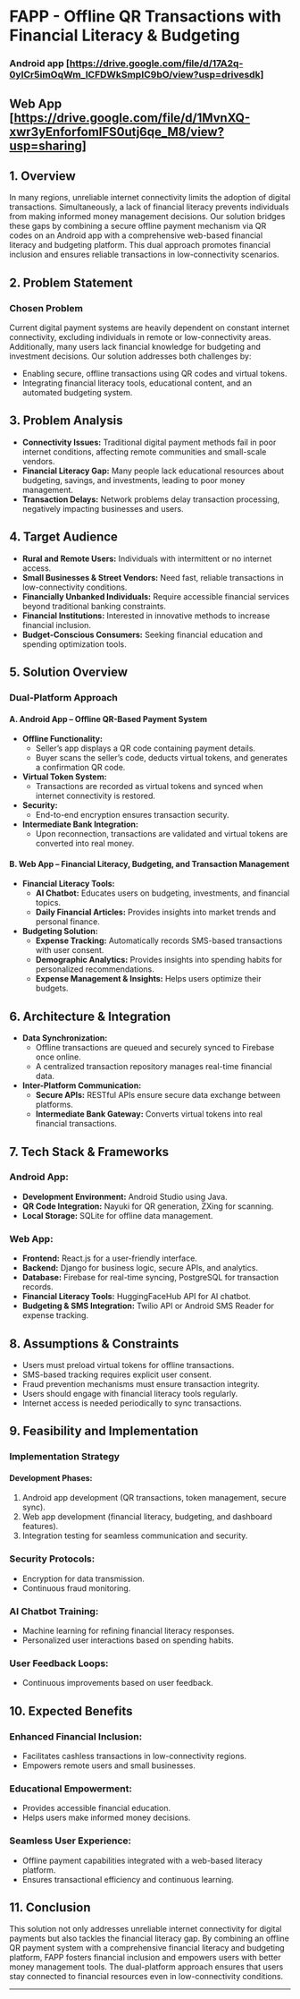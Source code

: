 # FAPP - Offline QR Transactions with Financial Literacy & Budgeting

### Android app  [https://drive.google.com/file/d/17A2q-0yICr5imOqWm_lCFDWkSmpIC9bO/view?usp=drivesdk]
## Web App  [https://drive.google.com/file/d/1MvnXQ-xwr3yEnforfomIFS0utj6qe_M8/view?usp=sharing]



## 1. Overview
In many regions, unreliable internet connectivity limits the adoption of digital transactions. Simultaneously, a lack of financial literacy prevents individuals from making informed money management decisions. Our solution bridges these gaps by combining a secure offline payment mechanism via QR codes on an Android app with a comprehensive web-based financial literacy and budgeting platform. This dual approach promotes financial inclusion and ensures reliable transactions in low-connectivity scenarios.

## 2. Problem Statement
### Chosen Problem
Current digital payment systems are heavily dependent on constant internet connectivity, excluding individuals in remote or low-connectivity areas. Additionally, many users lack financial knowledge for budgeting and investment decisions. Our solution addresses both challenges by:
- Enabling secure, offline transactions using QR codes and virtual tokens.
- Integrating financial literacy tools, educational content, and an automated budgeting system.

## 3. Problem Analysis
- **Connectivity Issues:** Traditional digital payment methods fail in poor internet conditions, affecting remote communities and small-scale vendors.
- **Financial Literacy Gap:** Many people lack educational resources about budgeting, savings, and investments, leading to poor money management.
- **Transaction Delays:** Network problems delay transaction processing, negatively impacting businesses and users.

## 4. Target Audience
- **Rural and Remote Users:** Individuals with intermittent or no internet access.
- **Small Businesses & Street Vendors:** Need fast, reliable transactions in low-connectivity conditions.
- **Financially Unbanked Individuals:** Require accessible financial services beyond traditional banking constraints.
- **Financial Institutions:** Interested in innovative methods to increase financial inclusion.
- **Budget-Conscious Consumers:** Seeking financial education and spending optimization tools.

## 5. Solution Overview
### Dual-Platform Approach
#### A. **Android App – Offline QR-Based Payment System**
- **Offline Functionality:**
  - Seller’s app displays a QR code containing payment details.
  - Buyer scans the seller’s code, deducts virtual tokens, and generates a confirmation QR code.
- **Virtual Token System:**
  - Transactions are recorded as virtual tokens and synced when internet connectivity is restored.
- **Security:**
  - End-to-end encryption ensures transaction security.
- **Intermediate Bank Integration:**
  - Upon reconnection, transactions are validated and virtual tokens are converted into real money.

#### B. **Web App – Financial Literacy, Budgeting, and Transaction Management**
- **Financial Literacy Tools:**
  - **AI Chatbot:** Educates users on budgeting, investments, and financial topics.
  - **Daily Financial Articles:** Provides insights into market trends and personal finance.
- **Budgeting Solution:**
  - **Expense Tracking:** Automatically records SMS-based transactions with user consent.
  - **Demographic Analytics:** Provides insights into spending habits for personalized recommendations.
  - **Expense Management & Insights:** Helps users optimize their budgets.

## 6. Architecture & Integration
- **Data Synchronization:**
  - Offline transactions are queued and securely synced to Firebase once online.
  - A centralized transaction repository manages real-time financial data.
- **Inter-Platform Communication:**
  - **Secure APIs:** RESTful APIs ensure secure data exchange between platforms.
  - **Intermediate Bank Gateway:** Converts virtual tokens into real financial transactions.

## 7. Tech Stack & Frameworks
### **Android App:**
- **Development Environment:** Android Studio using Java.
- **QR Code Integration:** Nayuki for QR generation, ZXing for scanning.
- **Local Storage:** SQLite for offline data management.

### **Web App:**
- **Frontend:** React.js for a user-friendly interface.
- **Backend:** Django for business logic, secure APIs, and analytics.
- **Database:** Firebase for real-time syncing, PostgreSQL for transaction records.
- **Financial Literacy Tools:** HuggingFaceHub API for AI chatbot.
- **Budgeting & SMS Integration:** Twilio API or Android SMS Reader for expense tracking.

## 8. Assumptions & Constraints
- Users must preload virtual tokens for offline transactions.
- SMS-based tracking requires explicit user consent.
- Fraud prevention mechanisms must ensure transaction integrity.
- Users should engage with financial literacy tools regularly.
- Internet access is needed periodically to sync transactions.

## 9. Feasibility and Implementation
### **Implementation Strategy**
#### **Development Phases:**
1. Android app development (QR transactions, token management, secure sync).
2. Web app development (financial literacy, budgeting, and dashboard features).
3. Integration testing for seamless communication and security.

### **Security Protocols:**
- Encryption for data transmission.
- Continuous fraud monitoring.

### **AI Chatbot Training:**
- Machine learning for refining financial literacy responses.
- Personalized user interactions based on spending habits.

### **User Feedback Loops:**
- Continuous improvements based on user feedback.

## 10. Expected Benefits
### **Enhanced Financial Inclusion:**
- Facilitates cashless transactions in low-connectivity regions.
- Empowers remote users and small businesses.

### **Educational Empowerment:**
- Provides accessible financial education.
- Helps users make informed money decisions.

### **Seamless User Experience:**
- Offline payment capabilities integrated with a web-based literacy platform.
- Ensures transactional efficiency and continuous learning.

## 11. Conclusion
This solution not only addresses unreliable internet connectivity for digital payments but also tackles the financial literacy gap. By combining an offline QR payment system with a comprehensive financial literacy and budgeting platform, FAPP fosters financial inclusion and empowers users with better money management tools. The dual-platform approach ensures that users stay connected to financial resources even in low-connectivity conditions.

---
